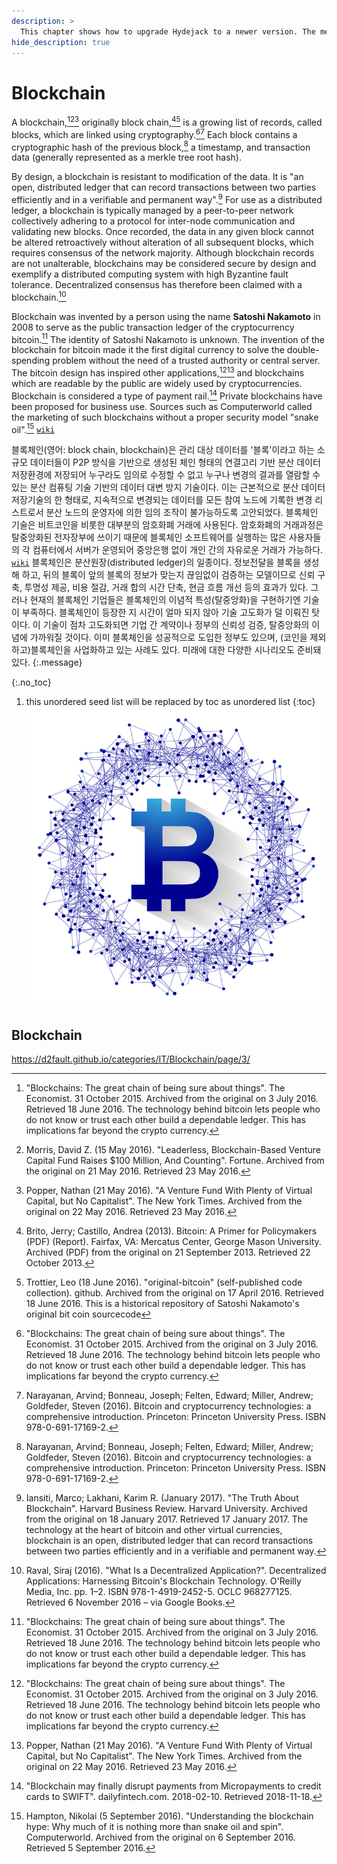 ```yaml
---
description: >
  This chapter shows how to upgrade Hydejack to a newer version. The method depends on how you've installed Hydejack.
hide_description: true
---
```


# Blockchain
A blockchain,[^1][^2][^3] originally block chain,[^4][^5] is a growing list of records, called blocks, which are linked using cryptography.[^1][^6] Each block contains a cryptographic hash of the previous block,[^6] a timestamp, and transaction data (generally represented as a merkle tree root hash).

By design, a blockchain is resistant to modification of the data. It is "an open, distributed ledger that can record transactions between two parties efficiently and in a verifiable and permanent way".[^7] For use as a distributed ledger, a blockchain is typically managed by a peer-to-peer network collectively adhering to a protocol for inter-node communication and validating new blocks. Once recorded, the data in any given block cannot be altered retroactively without alteration of all subsequent blocks, which requires consensus of the network majority. Although blockchain records are not unalterable, blockchains may be considered secure by design and exemplify a distributed computing system with high Byzantine fault tolerance. Decentralized consensus has therefore been claimed with a blockchain.[^8]

Blockchain was invented by a person using the name **Satoshi Nakamoto** in 2008 to serve as the public transaction ledger of the cryptocurrency bitcoin.[^1] The identity of Satoshi Nakamoto is unknown. The invention of the blockchain for bitcoin made it the first digital currency to solve the double-spending problem without the need of a trusted authority or central server. The bitcoin design has inspired other applications,[^1][^3] and blockchains which are readable by the public are widely used by cryptocurrencies. Blockchain is considered a type of payment rail.[^9] Private blockchains have been proposed for business use. Sources such as Computerworld called the marketing of such blockchains without a proper security model "snake oil".[^10] [`wiki`](https://en.wikipedia.org/wiki/Blockchain)

블록체인(영어: block chain, blockchain)은 관리 대상 데이터를 '블록'이라고 하는 소규모 데이터들이 P2P 방식을 기반으로 생성된 체인 형태의 연결고리 기반 분산 데이터 저장환경에 저장되어 누구라도 임의로 수정할 수 없고 누구나 변경의 결과를 열람할 수 있는 분산 컴퓨팅 기술 기반의 데이터 대변 방지 기술이다. 이는 근본적으로 분산 데이터 저장기술의 한 형태로, 지속적으로 변경되는 데이터를 모든 참여 노드에 기록한 변경 리스트로서 분산 노드의 운영자에 의한 임의 조작이 불가능하도록 고안되었다. 블록체인 기술은 비트코인을 비롯한 대부분의 암호화폐 거래에 사용된다. 암호화폐의 거래과정은 탈중앙화된 전자장부에 쓰이기 때문에 블록체인 소프트웨어를 실행하는 많은 사용자들의 각 컴퓨터에서 서버가 운영되어 중앙은행 없이 개인 간의 자유로운 거래가 가능하다. [`wiki`](https://ko.wikipedia.org/wiki/%EB%B8%94%EB%A1%9D%EC%B2%B4%EC%9D%B8)
블록체인은 분산원장(distributed ledger)의 일종이다. 정보전달을 블록을 생성해 하고, 뒤의 블록이 앞의 블록의 정보가 맞는지 끊임없이 검증하는 모델이므로 신뢰 구축, 투명성 제공, 비용 절감, 거래 합의 시간 단축, 현금 흐름 개선 등의 효과가 있다.
그러나 현재의 블록체인 기업들은 블록체인의 이념적 특성(탈중앙화)을 구현하기엔 기술이 부족하다. 블록체인이 등장한 지 시간이 얼마 되지 않아 기술 고도화가 덜 이뤄진 탓이다. 이 기술이 점차 고도화되면 기업 간 계약이나 정부의 신뢰성 검증, 탈중앙화의 이념에 가까워질 것이다. 이미 블록체인을 성공적으로 도입한 정부도 있으며, (코인을 제외하고)블록체인을 사업화하고 있는 사례도 있다. 미래에 대한 다양한 시나리오도 준비돼 있다.
{:.message}

{:.no_toc}
1. this unordered seed list will be replaced by toc as unordered list
{:toc}
![Screenshot](/assets/img/docs/blockchain.png)

## Blockchain
https://d2fault.github.io/categories/IT/Blockchain/page/3/

[^1]: "Blockchains: The great chain of being sure about things". The Economist. 31 October 2015. Archived from the original on 3 July 2016. Retrieved 18 June 2016. The technology behind bitcoin lets people who do not know or trust each other build a dependable ledger. This has implications far beyond the crypto currency.
[^2]: Morris, David Z. (15 May 2016). "Leaderless, Blockchain-Based Venture Capital Fund Raises $100 Million, And Counting". Fortune. Archived from the original on 21 May 2016. Retrieved 23 May 2016.
[^3]: Popper, Nathan (21 May 2016). "A Venture Fund With Plenty of Virtual Capital, but No Capitalist". The New York Times. Archived from the original on 22 May 2016. Retrieved 23 May 2016.
[^4]: Brito, Jerry; Castillo, Andrea (2013). Bitcoin: A Primer for Policymakers (PDF) (Report). Fairfax, VA: Mercatus Center, George Mason University. Archived (PDF) from the original on 21 September 2013. Retrieved 22 October 2013.
[^5]: Trottier, Leo (18 June 2016). "original-bitcoin" (self-published code collection). github. Archived from the original on 17 April 2016. Retrieved 18 June 2016. This is a historical repository of Satoshi Nakamoto's original bit coin sourcecode
[^6]: Narayanan, Arvind; Bonneau, Joseph; Felten, Edward; Miller, Andrew; Goldfeder, Steven (2016). Bitcoin and cryptocurrency technologies: a comprehensive introduction. Princeton: Princeton University Press. ISBN 978-0-691-17169-2.
[^7]: Iansiti, Marco; Lakhani, Karim R. (January 2017). "The Truth About Blockchain". Harvard Business Review. Harvard University. Archived from the original on 18 January 2017. Retrieved 17 January 2017. The technology at the heart of bitcoin and other virtual currencies, blockchain is an open, distributed ledger that can record transactions between two parties efficiently and in a verifiable and permanent way.
[^8]: Raval, Siraj (2016). "What Is a Decentralized Application?". Decentralized Applications: Harnessing Bitcoin's Blockchain Technology. O'Reilly Media, Inc. pp. 1–2. ISBN 978-1-4919-2452-5. OCLC 968277125. Retrieved 6 November 2016 – via Google Books.
[^9]: "Blockchain may finally disrupt payments from Micropayments to credit cards to SWIFT". dailyfintech.com. 2018-02-10. Retrieved 2018-11-18.
[^10]: Hampton, Nikolai (5 September 2016). "Understanding the blockchain hype: Why much of it is nothing more than snake oil and spin". Computerworld. Archived from the original on 6 September 2016. Retrieved 5 September 2016.